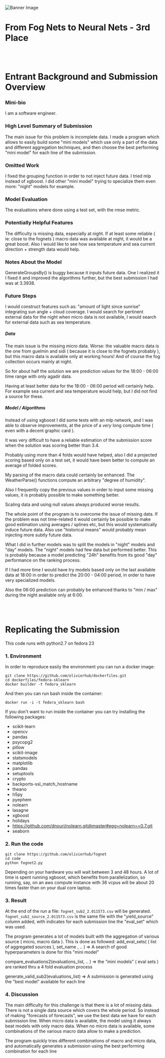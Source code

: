 ![Banner Image](https://s3.amazonaws.com/drivendata/comp_images/fog_mountain_from_site.jpg)
# From Fog Nets to Neural Nets - 3rd Place
<br> <br>

# Entrant Background and Submission Overview

### Mini-bio
I am a software engineer.

### High Level Summary of Submission
The main issue for this problem is incomplete data. I made a program which allows to easily build some "mini models" which use only a part of the data and different aggregation techniques, and then choose the best performing "mini model" for each line of the submission.

### Omitted Work
I fixed the grouping function in order to not inject future data. I tried mlp instead of xgboost. I did other "mini model" trying to specialize them even more: "night" models for example.

### Model Evaluation
The evaluations where done using a test set, with the rmse metric.

### Potentially Helpful Features
The difficulty is missing data, especially at night. If at least some reliable ( ie: close to the fognets ) macro data was available at night, it would be a great boost. Also I would like to see how sea temperature and sea current direction + strength data would help.

### Notes About the Model
GenerateGroupsBy() is buggy because it inputs future data. One I realized it I fixed it and improved the algorithms further, but the best submission I had was at 3.3938.

### Future Steps
I would construct features such as: "amount of light since sunrise" integrating sun angle + cloud coverage. I would search for pertinent external data for the night when micro data is not available,  I would search for external data such as sea temperature.

##### Data
The main issue is the missing micro data.
Worse: the valuable macro data is the one from guelmin and sidi ( because it is close to the fognets probably ), but this macro data is available only at working hours! And of course the fog collection occurs mainly at night.

So for about half the solution we are prediction values for the 18:00 - 06:00 time range with only agadir data.

Having at least better data for the 18:00 - 06:00 period will certainly help. For example sea current and sea temperature would help, but I did not find a source for these.

##### Model / Algorithms
Instead of using xgboost I did some tests with an mlp network, and I was able to observe improvements, at the price of a *very* long compute time ( even with a decent graphic card ).

It was very difficult to have a reliable estimation of the submission score when the solution was scoring better than 3.4.

Probably using more than 4 folds would have helped, also I did a projected scoring based only on a test set, it would have been better to compute an average of folded scores.

My parsing of the macro data could certainly be enhanced. The WeatherParse() functions compute an arbitrary "degree of humidity".

Also I frequently copy the previous values in order to input some missing values, it is probably possible to make something better.

Scaling data and using null values  always produced worse results.

The whole point of the program is to overcome the issue of missing data. If the problem was not time-related it would certainly be possible to make good estimation using averages / splines etc, but this would systematically induce future data. Also use "historical means" would probably mean injecting more subtly future data.

What I did in further models was to split the models in "night" models and "day" models. The "night" models had few data but performed better. This is probably because a model predicting "24h" benefits from its good "day" performance on the ranking process.

If I had more time I would have try models based only on the last available data at 18:00 in order to predict the 20:00 - 04:00 period, in order to have very specialized models.

Also the 06:00 prediction can probably be enhanced thanks to "min / max" during the night available only at 6:00.

<br><br>
# Replicating the Submission

This code runs with python2.7 on fedora 23

### 1. Environment

In order to reproduce easily the environment you can run a docker image:

    git clone https://github.com/olivierhub/dockerfiles.git
    cd dockerfiles/fedora-sklearn
    docker builder -t fedora_sklearn

And then you can run bash inside the container:

    docker run -i -t fedora_sklearn bash

If you don't want to run inside the container you can try installing the following packages:

* scikit-learn
* opencv
* pandas
* psycopg2
* pillow
* scikit-image
* statsmodels
* matplotlib
* pandas
* setuptools
* crypto
* backports-ssl_match_hostname
* theano
* h5py
* pyephem
* nolearn
* lasagne
* xgboost
* holidays
* https://github.com/dnouri/nolearn.git@master#egg=nolearn==0.7.git
* seaborn

### 2. Run the code
    git clone https://github.com/olivierhub/fognet
    cd code
    python fognet2.py

Depending on your hardware you will wait between 3 and 48 hours. A lot of time is spent running xgboost, which benefits from parallelization, so running, say, on an aws compute instance with 36 vcpus will be about 20 times faster than on your dual core laptop.

### 3. Result
At the end of the run a file:
`fognet_sub2_2.011573.csv`
will be generated.
`fognet_sub2_source_2.011573.csv` is the same file with the "yield_source" column added, with indicates for each submission line the "eval_set" which was used.

The program generates a lot of models built with the aggregation of various source ( micro, macro data ).
This is done as followed:
  add_eval_sets( ( list of aggregated sources ), set_name , .. )
   => A search of good hyperparameters is done for this "mini model"

  compare_evaluations2(evaluations_list, .. )
   => the "mini models" ( eval sets ) are ranked thru a 4 fold evaluation process

  generate_valid_sub2(evaluations_list)
   => A submission is generated using the "best model" available for each line


### 4. Discussion

The main difficulty for this challenge is that there is a lot of missing data. There is not a single data source which covers the whole period. So instead of making "forecasts of forecasts", we use the best data we have for each submission line.
When micro data is available, the model using it always beat models with only macro data.
When no micro data is available, some combinations of the various macro data allow to make a prediction.

The program quickly tries different combinations of macro and micro data, and automatically generates a submission using the best performing combination for each line
